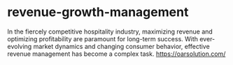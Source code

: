 # revenue-growth-management
In the fiercely competitive hospitality industry, maximizing revenue and optimizing profitability are paramount for long-term success. With ever-evolving market dynamics and changing consumer behavior, effective revenue management has become a complex task. 
https://oarsolution.com/
